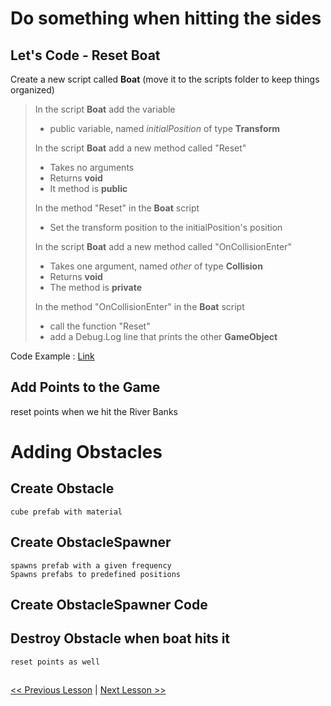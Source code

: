 # Do something when hitting the sides

## Let's Code - Reset Boat
Create a new script called **Boat**
(move it to the scripts folder to keep things organized)
> In the script **Boat** add the variable
> - public variable, named *initialPosition* of type **Transform**  
> 
> In the script **Boat** add a new method called "Reset"
> - Takes no arguments
> - Returns **void**
> - It method is **public**  
> 
> In the method "Reset" in the **Boat** script
> - Set the transform position to the initialPosition's position  
> 
> In the script **Boat** add a new method called "OnCollisionEnter"
> - Takes one argument, named *other* of type **Collision**
> - Returns **void**
> - The method is **private**  
> 
> In the method "OnCollisionEnter" in the **Boat** script
> - call the function "Reset"
> - add a Debug.Log line that prints the other **GameObject**

Code Example : [Link](resources/code-example/Boat_example.1.cs)

## Add Points to the Game
reset points when we hit the River Banks

# Adding Obstacles

## Create Obstacle
    cube prefab with material

## Create ObstacleSpawner
    spawns prefab with a given frequency
    Spawns prefabs to predefined positions

## Create ObstacleSpawner Code

## Destroy Obstacle when boat hits it
    reset points as well

## 

[<< Previous Lesson](lesson.9.md) | [Next Lesson >>](lesson.11.md)